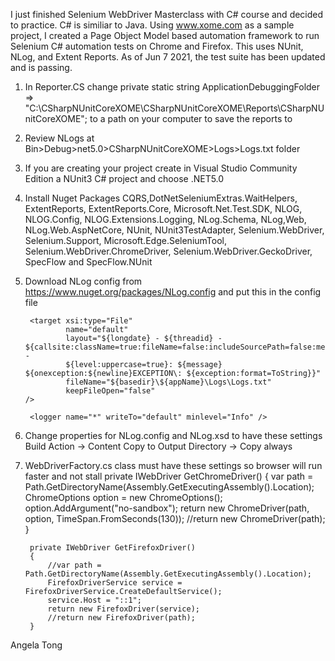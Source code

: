 I just finished Selenium WebDriver Masterclass with C# course and decided to practice. 
C# is similiar to Java. Using www.xome.com as a sample project, I created a Page Object Model based automation framework to run Selenium C# automation tests on Chrome and Firefox. 
This uses NUnit, NLog, and Extent Reports. As of Jun 7 2021, the test suite has been updated and is passing.

1. In Reporter.CS change  private static string ApplicationDebuggingFolder => "C:\\CSharpNUnitCoreXOME\\CSharpNUnitCoreXOME\\Reports\\CSharpNUnitCoreXOME";
to a path on your computer to save the reports to
2. Review NLogs at Bin>Debug>net5.0>CSharpNUnitCoreXOME>Logs>Logs.txt folder
3. If you are creating your project create in Visual Studio Community Edition a NUnit3 C# project and choose .NET5.0
4. Install Nuget Packages 
CQRS,DotNetSeleniumExtras.WaitHelpers, ExtentReports, ExtentReports.Core, Microsoft.Net.Test.SDK, NLOG, NLOG.Config, NLOG.Extensions.Logging,
NLog.Schema, NLog,Web, NLog.Web.AspNetCore, NUnit, NUnit3TestAdapter, Selenium.WebDriver, Selenium.Support, Microsoft.Edge.SeleniumTool, Selenium.WebDriver.ChromeDriver, Selenium.WebDriver.GeckoDriver,
SpecFlow and SpecFlow.NUnit

5. Download NLog config from https://www.nuget.org/packages/NLog.config and put this in the config file

	<targets>

		<target xsi:type="File"
				name="default"
				layout="${longdate} - ${threadid} - ${callsite:className=true:fileName=false:includeSourcePath=false:methodName=true} -
				${level:uppercase=true}: ${message} ${onexception:${newline}EXCEPTION\: ${exception:format=ToString}}"
				fileName="${basedir}\${appName}\Logs\Logs.txt"
				keepFileOpen="false"
	   />
	</targets>

	<rules>

		<logger name="*" writeTo="default" minlevel="Info" />

	</rules>

6. Change properties for NLog.config and NLog.xsd to have these settings
   Build Action -> Content
   Copy to Output Directory -> Copy always

7. WebDriverFactory.cs class must have these settings so browser will run faster and not stall
        private IWebDriver GetChromeDriver()
        {
            var path = Path.GetDirectoryName(Assembly.GetExecutingAssembly().Location);
            ChromeOptions option = new ChromeOptions();
            option.AddArgument("no-sandbox");
            return new ChromeDriver(path, option, TimeSpan.FromSeconds(130));
            //return new ChromeDriver(path);
        }


        private IWebDriver GetFirefoxDriver()
        {
            //var path = Path.GetDirectoryName(Assembly.GetExecutingAssembly().Location);
            FirefoxDriverService service = FirefoxDriverService.CreateDefaultService();
            service.Host = "::1";
            return new FirefoxDriver(service);
            //return new FirefoxDriver(path);
        }

Angela Tong
